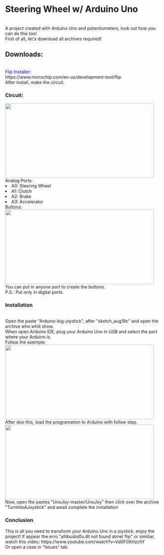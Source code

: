 <h1>Steering Wheel w/ Arduino Uno</h1><br>
A project created with Arduino Uno and potentiometers, look out how you can do this too!<br>
First of all, let's download all archives required!<br>
<h2>Downloads:</h2><br>
<font color="blue"> Flip Installer:</font><br>
https://www.microchip.com/en-us/development-tool/flip <br>
After install, make the circuit.<br> 
<h3>Circuit:</h3>
<img src="https://i.imgur.com/oUxUPN5.png" width="480" height="240 "><br>
Analog Ports:<br>
<li>A0: Steering Wheel</li>
<li>A1: Clutch</li>
<li>A2: Brake</li>
<li>A3: Accelerator</li>
Buttons: <br>
<img src="https://i.imgur.com/YCUyH5i.png" width="480" height="240 "><br>
You can put in anyone port to create the buttons.<br>
P.S.: Put only in digital ports.<br>
<h3>Installation</h3><br>
Open the paste "Arduino-big-joystick", after "sketch_aug19c" and open the archive who whill show.<br>
When open Arduino IDE, plug your Arduino Uno in USB and select the port where your Arduino is.<br>
Follow the exemple:<br>
<img src="https://i.imgur.com/7vopYcb.jpg" width="480" height="240 "><br>
After doo this, load the programation to Arduino with follow step.<br>
<img src="https://i.imgur.com/Zuje1XL.png" width="480" height="240 "><br>
Now, open the pastes "UnoJoy-master/UnoJoy" then click over the archive "TurnIntoAJoystick" and await complete the installation<br>
<h3>Conclusion</h3>
This is all you need to transform your Arduino Uno in a joystick, enjoy the project!
If appear the erro "atlibusbdfu.dll not found atmel flip" or similiar, watch this video: https://www.youtube.com/watch?v=Vd0F0XHzchY<br>
Or open a case in "Issues" tab.
